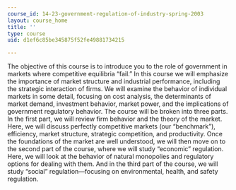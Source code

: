 ```yaml
---
course_id: 14-23-government-regulation-of-industry-spring-2003
layout: course_home
title: ''
type: course
uid: d1ef6c85be345875f52fe49881734215

---
```

The objective of this course is to introduce you to the role of government in markets where competitive equilibria “fail.” In this course we will emphasize the importance of market structure and industrial performance, including the strategic interaction of firms. We will examine the behavior of individual markets in some detail, focusing on cost analysis, the determinants of market demand, investment behavior, market power, and the implications of government regulatory behavior. The course will be broken into three parts. In the first part, we will review firm behavior and the theory of the market. Here, we will discuss perfectly competitive markets (our “benchmark”), efficiency, market structure, strategic competition, and productivity. Once the foundations of the market are well understood, we will then move on to the second part of the course, where we will study “economic” regulation. Here, we will look at the behavior of natural monopolies and regulatory options for dealing with them. And in the third part of the course, we will study “social” regulation—focusing on environmental, health, and safety regulation.
